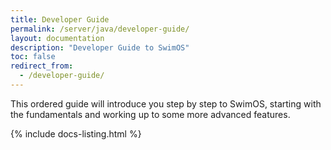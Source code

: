 ```yaml
---
title: Developer Guide
permalink: /server/java/developer-guide/
layout: documentation
description: "Developer Guide to SwimOS"
toc: false
redirect_from:
  - /developer-guide/
---
```


This ordered guide will introduce you step by step to SwimOS, starting with the fundamentals and working up to some more advanced features.

{% include docs-listing.html %}
